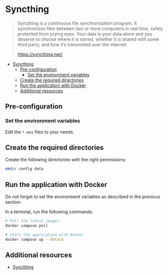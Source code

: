 # Syncthing

> Syncthing is a continuous file synchronization program. It synchronizes files
> between two or more computers in real time, safely protected from prying eyes.
> Your data is your data alone and you deserve to choose where it is stored,
> whether it is shared with some third party, and how it’s transmitted over the
> internet.
>
> <https://syncthing.net/>

- [Syncthing](#syncthing)
  - [Pre-configuration](#pre-configuration)
    - [Set the environment variables](#set-the-environment-variables)
  - [Create the required directories](#create-the-required-directories)
  - [Run the application with Docker](#run-the-application-with-docker)
  - [Additional resources](#additional-resources)

## Pre-configuration

### Set the environment variables

Edit the `*.env` files to your needs.

## Create the required directories

Create the following directories with the right permissions:

```bash
mkdir config data
```

## Run the application with Docker

Do not forget to set the environment variables as described in the previous
section.

In a terminal, run the following commands:

```bash
# Pull the latest images
docker compose pull

# Start the application with Docker
docker compose up --detach
```

## Additional resources

- [Syncthing](https://syncthing.net/)

